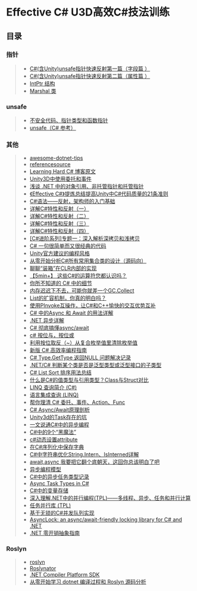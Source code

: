 # Effective C# U3D高效C#技法训练  

## 目录  
### 指针  
>* [C#(含Unity)unsafe指针快速反射第一篇（字段篇 ）](https://zhuanlan.zhihu.com/p/547327113)  
>* [C#(含Unity)unsafe指针快速反射第二篇（属性篇 ）](https://zhuanlan.zhihu.com/p/552294970)  
>* [IntPtr 结构](https://learn.microsoft.com/zh-cn/dotnet/api/System.IntPtr?view=net-5.0)  
>* [Marshal 类](https://learn.microsoft.com/zh-cn/dotnet/api/system.runtime.interopservices.marshal?view=net-5.0)  

### unsafe  
>* [不安全代码、指针类型和函数指针](https://learn.microsoft.com/zh-cn/dotnet/csharp/language-reference/unsafe-code)  
>* [unsafe（C# 参考）](https://learn.microsoft.com/zh-cn/dotnet/csharp/language-reference/keywords/unsafe)  

### 其他  
>* [awesome-dotnet-tips](https://github.com/meysamhadeli/awesome-dotnet-tips)  
>* [referencesource](https://github.com/microsoft/referencesource)  
>* [Learning Hard C# 博客原文](https://www.kancloud.cn/wizardforcel/learning-hard-csharp/111492)  
>* [Unity3D中使用委托和事件](https://github.com/XINCGer/Unity3DTraining/tree/master/Effective%20C%23/Delegate_EventTraining)   
>* [浅谈 .NET 中的对象引用、非托管指针和托管指针](https://www.cnblogs.com/blurhkh/p/10357576.html)  
>* [《Effective C#》提炼总结提高Unity中C#代码质量的21条准则](https://github.com/XINCGer/Unity3DTraining/tree/master/Effective%20C%23/%E3%80%8AEffective%20C%23%E3%80%8B%E6%8F%90%E7%82%BC%E6%80%BB%E7%BB%93%E6%8F%90%E9%AB%98Unity%E4%B8%ADC%23%E4%BB%A3%E7%A0%81%E8%B4%A8%E9%87%8F%E7%9A%8421%E6%9D%A1%E5%87%86%E5%88%99)  
>* [C#语法——反射，架构师的入门基础](https://www.cnblogs.com/kiba/p/9446905.html)  
>* [详解C#特性和反射（一）](https://www.cnblogs.com/minotauros/p/9681037.html)  
>* [详解C#特性和反射（二）](https://www.cnblogs.com/minotauros/p/9709491.html)  
>* [详解C#特性和反射（三）](https://www.cnblogs.com/minotauros/p/9742548.html)  
>* [详解C#特性和反射（四）](https://www.cnblogs.com/minotauros/p/9760903.html)  
>* [[C#进阶系列]专题一：深入解析深拷贝和浅拷贝](https://www.kancloud.cn/wizardforcel/learning-hard-csharp/111515)  
>* [C# 一句很简单而又很经典的代码](https://www.cnblogs.com/u3ddjw/p/11109679.html)  
>* [Unity官方建议的编程风格](http://wiki.unity3d.com/index.php/Csharp_Coding_Guidelines)  
>* [从零开始分析C#所有常用集合类的设计（源码向）](https://www.lfzxb.top/re0-c-generic-collections-analyze-with-source-code/)  
>* [聊聊“装箱”在CLR内部的实现](https://www.cnblogs.com/murongxiaopifu/p/12295848.html)  
>* [【5min+】 这些C#的运算符您都认识吗？](https://www.cnblogs.com/uoyo/p/12307959.html)  
>* [你所不知道的 C# 中的细节](https://www.cnblogs.com/hez2010/p/12606419.html)  
>* [内存迟迟下不去，可能你就差一个GC.Collect](https://www.cnblogs.com/huangxincheng/p/12839160.html)  
>* [List的扩容机制，你真的明白吗？](https://www.cnblogs.com/huangxincheng/p/12954569.html)  
>* [使用PInvoke互操作，让C#和C++愉快的交互优势互补](https://www.cnblogs.com/huangxincheng/p/12985351.html)  
>* [C# 中的Async 和 Await 的用法详解](https://www.cnblogs.com/yilezhu/p/10555849.html)  
>* [.NET 异步详解](https://www.cnblogs.com/hez2010/p/async-in-dotnet.html)  
>* [C# 彻底搞懂async/await](https://www.cnblogs.com/zhaoshujie/p/11192036.html)  
>* [c# 按位与，按位或](https://www.cnblogs.com/mili3/archive/2013/03/07/2947564.html)  
>* [利用按位取反（~）从复合枚举值里清除枚举值](https://blog.csdn.net/hchaoh/article/details/84698752)  
>* [新版 C# 高效率编程指南](https://www.cnblogs.com/hez2010/p/13724904.html)  
>* [C# Type.GetType 返回NULL 问题解决记录](https://blog.csdn.net/qq_17347313/article/details/102834781)  
>* [.NET/C# 判断某个类是否是泛型类型或泛型接口的子类型](https://www.cnblogs.com/walterlv/p/10236419.html)  
>* [C# List Sort 排序用法总结](https://zhuanlan.zhihu.com/p/141618333)  
>* [什么是C#的值类型与引用类型？Class与Struct对比](https://mp.weixin.qq.com/s/RSZTSceOaVKhl3KP6X6BKg)  
>* [LINQ 查询简介 (C#)](https://docs.microsoft.com/zh-cn/dotnet/csharp/programming-guide/concepts/linq/introduction-to-linq-queries)  
>* [语言集成查询 (LINQ)](https://docs.microsoft.com/zh-cn/dotnet/csharp/linq/)  
>* [帮你理清 C# 委托、事件、Action、Func](https://mp.weixin.qq.com/s/V6u4fsrlY9tSVUKQty7eDA)  
>* [C# Async/Await原理剖析](https://blog.csdn.net/weixin_43990579/article/details/105417652)  
>* [Unity3d的Task存在的坑](https://zhuanlan.zhihu.com/p/86168785)  
>* [一文说通C#中的异步编程](https://www.cnblogs.com/tiger-wang/p/13357981.html)  
>* [C#中的9个“黑魔法”](https://zhuanlan.zhihu.com/p/121792448)  
>* [c#动态设置attribute](https://www.cnblogs.com/jacle169/archive/2013/04/20/3032113.html)  
>* [在C#序列化中保存字典](http://ask.sov5.cn/q/7hBfSdNfiP)  
>* [C#中字符串优化String.Intern、IsInterned详解](https://www.jb51.net/article/129541.htm)  
>* [await,async 我要把它翻个底朝天，这回你总该明白了吧](https://blog.csdn.net/huangxinchen520/article/details/108214146)  
>* [异步编程模型](https://docs.microsoft.com/zh-cn/dotnet/csharp/programming-guide/concepts/async/task-asynchronous-programming-model)  
>* [C#中的异步任务类型记录](https://www.jianshu.com/p/77bcfabc3f9f)  
>* [Async Task Types in C#](https://github.com/dotnet/roslyn/blob/main/docs/features/task-types.md)  
>* [C#中的变量存储](https://www.jianshu.com/p/ceb5e9fd607e)  
>* [深入理解.NET中的并行编程(TPL)——多线程、异步、任务和并行计算](https://zhuanlan.zhihu.com/p/242142417)  
>* [任务并行库 (TPL)](https://docs.microsoft.com/zh-cn/dotnet/standard/parallel-programming/task-parallel-library-tpl?redirectedfrom=MSDN)  
>* [基于无锁的C#并发队列实现](https://www.cnblogs.com/akxmhd/p/15305868.html)  
>* [AsyncLock: an async/await-friendly locking library for C# and .NET](https://neosmart.net/blog/2017/asynclock-an-asyncawait-friendly-locking-library-for-c-and-net/) 
>* [.NET 零开销抽象指南](https://zhuanlan.zhihu.com/p/579403949)  

### Roslyn  
>* [roslyn](https://github.com/dotnet/roslyn)  
>* [Roslynator](https://github.com/JosefPihrt/Roslynator)  
>* [.NET Compiler Platform SDK](https://docs.microsoft.com/zh-cn/dotnet/csharp/roslyn-sdk/)  
>* [从零开始学习 dotnet 编译过程和 Roslyn 源码分析](https://www.jianshu.com/p/5b3c23cb3cf2)  

